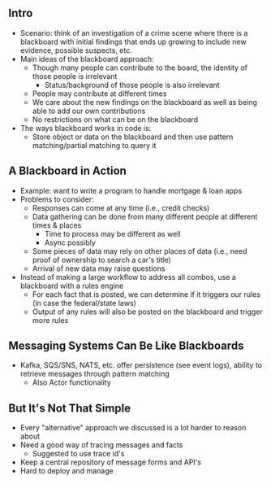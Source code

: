 ## Intro
* Scenario: think of an investigation of a crime scene where there is a blackboard with initial findings that ends up growing to include new evidence, possible suspects, etc.
* Main ideas of the blackboard approach:
	* Though many people can contribute to the board, the identity of those people is irrelevant
		* Status/background of those people is also irrelevant
	* People may contribute at different times
	* We care about the new findings on the blackboard as well as being able to add our own contributions
	* No restrictions on what can be on the blackboard
* The ways blackboard works in code is:
	* Store object or data on the blackboard and then use pattern matching/partial matching to query it
## A Blackboard in Action
* Example: want to write a program to handle mortgage & loan apps
* Problems to consider:
	* Responses can come at any time (i.e., credit checks)
	* Data gathering can be done from many different people at different times & places
		* Time to process may be different as well
		* Async possibly
	* Some pieces of data may rely on other places of data (i.e., need proof of ownership to search a car's title)
	* Arrival of new data may raise questions
* Instead of making a large workflow to address all combos, use a blackboard with a rules engine
	* For each fact that is posted, we can determine if it triggers our rules (in case the federal/state laws)
	* Output of any rules will also be posted on the blackboard and trigger more rules
## Messaging Systems Can Be Like Blackboards
* Kafka, SQS/SNS, NATS, etc. offer persistence (see event logs), ability to retrieve messages through pattern matching
	* Also Actor functionality
## But It's Not That Simple
* Every "alternative" approach we discussed is a lot harder to reason about
* Need a good way of tracing messages and facts
	* Suggested to use trace id's
* Keep a central repository of message forms and API's
* Hard to deploy and manage
